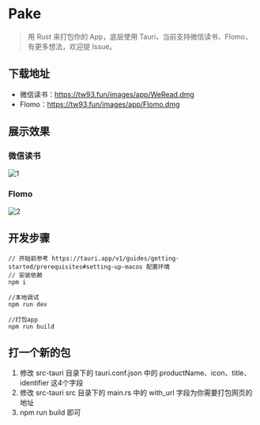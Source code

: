 # Pake

> 用 Rust 来打包你的 App，底层使用 Tauri，当前支持微信读书、Flomo，有更多想法，欢迎提 Issue。

## 下载地址

- 微信读书：<https://tw93.fun/images/app/WeRead.dmg>
- Flomo：<https://tw93.fun/images/app/Flomo.dmg>

## 展示效果

### 微信读书

![1](https://cdn.fliggy.com/upic/ffUmdj.png)

### Flomo

![2](https://cdn.fliggy.com/upic/B49SAc.png)

## 开发步骤

```shell
// 开始前参考 https://tauri.app/v1/guides/getting-started/prerequisites#setting-up-macos 配置环境
// 安装依赖
npm i

//本地调试
npm run dev

//打包app
npm run build
```

## 打一个新的包

1. 修改 src-tauri 目录下的 tauri.conf.json 中的 productName、icon、title、identifier 这4个字段
2. 修改 src-tauri src 目录下的 main.rs 中的 with_url 字段为你需要打包网页的地址
3. npm run build 即可
